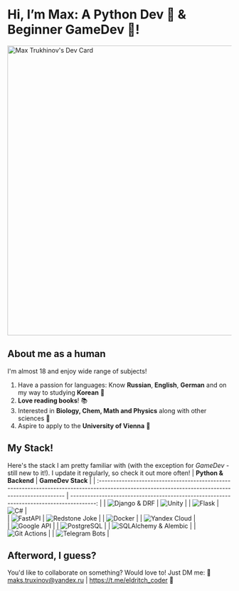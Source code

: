 # Hi, I’m Max: A Python Dev 🐍 & Beginner GameDev 👾!

<a href="https://app.daily.dev/null"><img src="https://api.daily.dev/devcards/v2/1D8OWDYMDTFxNLj4tVGi7.png?type=wide&r=vu1" width="652" alt="Max Trukhinov's Dev Card"/></a>

## About me as a human
I'm almost 18 and enjoy wide range of subjects!
 1. Have a passion for languages: Know **Russian**, **English**󠁧󠁢󠁥, **German** and on my way to studying **Korean** 📖
 2. **Love reading books**! 📚
 3. Interested in **Biology, Chem, Math and Physics** along with other sciences 📘
 4. Aspire to apply to the **University of Vienna** 🧮

## My Stack!
Here's the stack I am pretty familiar with (with the exception for *GameDev* - still new to it!). I update it regularly, so check it out more often!
|                                                          **Python & Backend**                                                                     |                                   **GameDev Stack**                                      |
| :------------------------------------------------------------------------------------------------------------------------------------------------ | ---------------------------------------------------------------------------------------: |
| ![Django & DRF](https://img.shields.io/badge/Django-Django%20&%20DRF-092E20?style=for-the-badge&logo=Django)                                      | ![Unity](https://img.shields.io/badge/Unity-Unity-FFFFFF?style=for-the-badge&logo=Unity) |
| ![Flask](https://img.shields.io/badge/Flask-Where%20would%20you%20go%20without%20it-000000?style=for-the-badge&logo=Flask)                        | ![C#](https://img.shields.io/badge/C%23-Sharpy!-512BD4?style=for-the-badge&logo=C%23)    |        
| ![FastAPI](https://img.shields.io/badge/FastAPI-I%20am%20Lightning-009688?style=for-the-badge&logo=FastAPI)                                       | ![Redstone Joke](https://img.shields.io/badge/In%20Minecraft%20:\)-Master%20of%20Redstone!-E2231A?style=for-the-badge) |
| ![Docker](https://img.shields.io/badge/Docker-Containerize%20'em%20all!-2496ED?style=for-the-badge&logo=Docker)                                   |
| ![Yandex Cloud](https://img.shields.io/badge/Yandex%20Cloud-Clouds!-5282FF?style=for-the-badge&logo=Yandex%20Cloud)                               |  
| ![Google API](https://img.shields.io/badge/Google%20API-Drive%20&%20Sheets-34A853?style=for-the-badge&logo=Google%20Drive)                        |
| ![PostgreSQL](https://img.shields.io/badge/PostgreSQL-PostgreSQL-4169E1?style=for-the-badge&logo=PostgreSQL)                                      |
| ![SQLAlchemy & Alembic](https://img.shields.io/badge/SQlAlchemy%20+%20Alembic-Database%20Magic-D71F00?style=for-the-badge&logo=SQLAlchemy)        |
| ![Git Actions](https://img.shields.io/badge/GitHub%20Actions-CI/CD-2088FF?style=for-the-badge&logo=GitHub%20Actions)                              |
| ![Telegram Bots](https://img.shields.io/badge/Telegram-Simple%20bots-26A5E4?style=for-the-badge&logo=Telegram)                                    |

## Afterword, I guess?
You'd like to collaborate on something? Would love to! Just DM me:
📨 maks.truxinov@yandex.ru | https://t.me/eldritch_coder 📨
